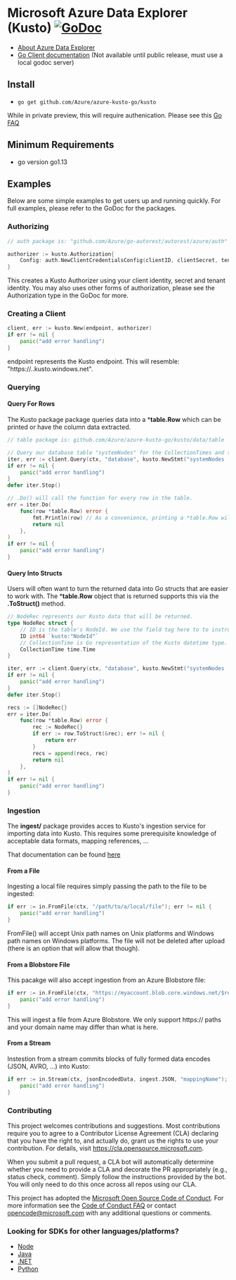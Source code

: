 # Microsoft Azure Data Explorer (Kusto) [![GoDoc](https://godoc.org/github.com/Azure/azure-kusto-go?status.svg)](https://godoc.org/github.com/Azure/azure-kusto-go)

- [About Azure Data Explorer](https://azure.microsoft.com/en-us/services/data-explorer/)
- [Go Client documentation](https://godoc.org/github.com/Azure/azure-kusto-go) (Not available until public release, must use a local godoc server)


## Install

* `go get github.com/Azure/azure-kusto-go/kusto`

While in private preview, this will require authenication.  Please see this [Go FAQ](https://golang.org/doc/faq#git_https)


## Minimum Requirements

* go version go1.13

## Examples

Below are some simple examples to get users up and running quickly. For full examples, please refer to the
GoDoc for the packages.

### Authorizing

```go
// auth package is: "github.com/Azure/go-autorest/autorest/azure/auth"

authorizer := kusto.Authorization{
	Config: auth.NewClientCredentialsConfig(clientID, clientSecret, tenantID),
}
```
This creates a Kusto Authorizer using your client identity, secret and tenant identity.
You may also uses other forms of authorization, please see the Authorization type in the GoDoc for more.

### Creating a Client

```go
client, err := kusto.New(endpoint, authorizer)
if err != nil {
	panic("add error handling")
}
```
endpoint represents the Kusto endpoint. This will resemble: "https://<instance>.<region>.kusto.windows.net".

### Querying

#### Query For Rows

The Kusto package package queries data into a ***table.Row** which can be printed or have the column data extracted.

```go
// table package is: github.com/Azure/azure-kusto-go/kusto/data/table

// Query our database table "systemNodes" for the CollectionTimes and the NodeIds.
iter, err := client.Query(ctx, "database", kusto.NewStmt("systemNodes | project CollectionTime, NodeId"))
if err != nil {
	panic("add error handling")
}
defer iter.Stop()

// .Do() will call the function for every row in the table.
err = iter.Do(
	func(row *table.Row) error {
		fmt.Println(row) // As a convenience, printing a *table.Row will output csv
		return nil
	},
)
if err != nil {
	panic("add error handling")
}
```

#### Query Into Structs

Users will often want to turn the returned data into Go structs that are easier to work with.  The ***table.Row** object
that is returned supports this via the **.ToStruct()** method.

```go
// NodeRec represents our Kusto data that will be returned.
type NodeRec struct {
	// ID is the table's NodeId. We use the field tag here to to instruct our client to convert NodeId to ID.
	ID int64 `kusto:"NodeId"`
	// CollectionTime is Go representation of the Kusto datetime type.
	CollectionTime time.Time
}

iter, err := client.Query(ctx, "database", kusto.NewStmt("systemNodes | project CollectionTime, NodeId"))
if err != nil {
	panic("add error handling")
}
defer iter.Stop()

recs := []NodeRec{}
err = iter.Do(
	func(row *table.Row) error {
		rec := NodeRec{}
		if err := row.ToStruct(&rec); err != nil {
			return err
		}
		recs = append(recs, rec)
		return nil
	},
)
if err != nil {
	panic("add error handling")
}
```

### Ingestion

The **ingest/** package provides acces to Kusto's ingestion service for importing data into Kusto. This requires
some prerequisite knowledge of acceptable data formats, mapping references, ...

That documentation can be found [here](https://docs.microsoft.com/en-us/azure/kusto/management/data-ingestion/)

#### From a File

Ingesting a local file requires simply passing the path to the file to be ingested:

```go
if err := in.FromFile(ctx, "/path/to/a/local/file"); err != nil {
	panic("add error handling")
}
```

FromFile() will accept Unix path names on Unix platforms and Windows path names on Windows platforms.
The file will not be deleted after upload (there is an option that will allow that though).

#### From a Blobstore File

This pacakge will also accept ingestion from an Azure Blobstore file:

```go
if err := in.FromFile(ctx, "https://myaccount.blob.core.windows.net/$root/myblob"); err != nil {
	panic("add error handling")
}
```

This will ingest a file from Azure Blobstore. We only support https:// paths and your domain name may differ than what is here.

#### From a Stream

Instestion from a stream commits blocks of fully formed data encodes (JSON, AVRO, ...) into Kusto:

```go
if err := in.Stream(ctx, jsonEncodedData, ingest.JSON, "mappingName"); err != nil {
	panic("add error handling")
}
```

### Contributing

This project welcomes contributions and suggestions.  Most contributions require you to agree to a
Contributor License Agreement (CLA) declaring that you have the right to, and actually do, grant us
the rights to use your contribution. For details, visit https://cla.opensource.microsoft.com.

When you submit a pull request, a CLA bot will automatically determine whether you need to provide
a CLA and decorate the PR appropriately (e.g., status check, comment). Simply follow the instructions
provided by the bot. You will only need to do this once across all repos using our CLA.

This project has adopted the [Microsoft Open Source Code of Conduct](https://opensource.microsoft.com/codeofconduct/).
For more information see the [Code of Conduct FAQ](https://opensource.microsoft.com/codeofconduct/faq/) or
contact [opencode@microsoft.com](mailto:opencode@microsoft.com) with any additional questions or comments.

### Looking for SDKs for other languages/platforms?

- [Node](https://github.com/azure/azure-kusto-node)
- [Java](https://github.com/azure/azure-kusto-java)
- [.NET](https://docs.microsoft.com/en-us/azure/kusto/api/netfx/about-the-sdk)
- [Python](https://github.com/Azure/azure-kusto-python)
